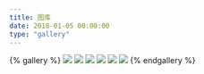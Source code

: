 ```yaml
---
title: 图库
date: 2018-01-05 00:00:00
type: "gallery"
---
```


{% gallery %}
![](https://gratisography.com/wp-content/uploads/2019/10/gratisography-scary-pumpkin-hand-900x600.jpg)
![](https://gratisography.com/wp-content/uploads/2019/10/gratisography-fresh-fish-dinner-900x600.jpg)
![](https://gratisography.com/wp-content/uploads/2019/10/gratisography-mountain-cloud-landscape-900x600.jpg)
![](https://picjumbo.com/wp-content/uploads/iphone-free-stock-photos-2210x3315.jpg)
![](https://picjumbo.com/wp-content/uploads/young-millennial-girl-drinking-lemonade-and-overlooking-the-city-2210x1473.jpg)
![](https://picjumbo.com/wp-content/uploads/modern-graphic-designer-essentials_free_stock_photos_picjumbo_HNCK4919-2210x1474.jpg)
{% endgallery %}
